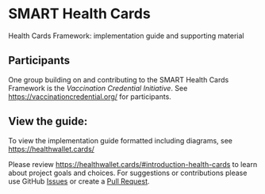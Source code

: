 # SMART Health Cards
Health Cards Framework: implementation guide and supporting material


## Participants
One group building on and contributing to the SMART Health Cards Framework is the *Vaccination Credential Initiative*. See https://vaccinationcredential.org/ for participants.

## View the guide:
To view the implementation guide formatted including diagrams, see https://healthwallet.cards/

Please review https://healthwallet.cards/#introduction-health-cards to learn about project goals and choices. For suggestions or contributions please use GitHub [Issues](https://github.com/smart-on-fhir/health-cards/issues) or create a [Pull Request](https://github.com/smart-on-fhir/health-cards/pulls).
